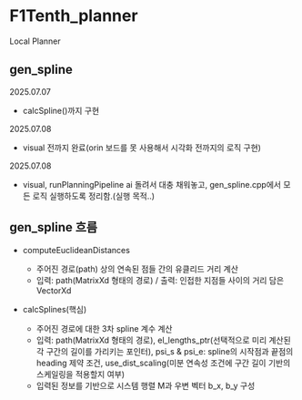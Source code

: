# F1Tenth_planner
Local Planner

## gen_spline
2025.07.07
- calcSpline()까지 구현

2025.07.08
- visual 전까지 완료(orin 보드를 못 사용해서 시각화 전까지의 로직 구현)

2025.07.08
- visual, runPlanningPipeline ai 돌려서 대충 채워놓고, gen_spline.cpp에서 모든 로직 실행하도록 정리함.(실행 목적..)

## gen_spline 흐름
- computeEuclideanDistances
  - 주어진 경로(path) 상의 연속된 점들 간의 유클리드 거리 계산
  - 입력: path(MatrixXd 형태의 경로) / 출력: 인접한 지점들 사이의 거리 담은 VectorXd

- calcSplines(핵심)
  - 주어진 경로에 대한 3차 spline 계수 계산
  - 입력: path(MatrixXd 형태의 경로), el_lengths_ptr(선택적으로 미리 계산된 각 구간의 길이를 가리키는 포인터), psi_s & psi_e: spline의 시작점과 끝점의 heading 제약 조건, use_dist_scaling(미분 연속성 조건에 구간 길이 기반의 스케일링을 적용할지 여부)
  - 입력된 정보를 기반으로 시스템 행렬 M과 우변 벡터 b_x, b_y 구성  
